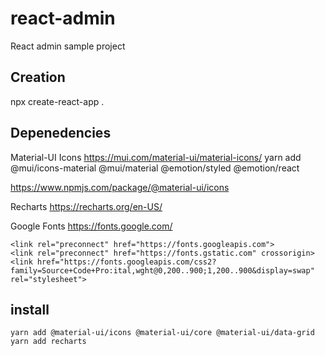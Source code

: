 # react-admin
React admin sample project

## Creation
npx create-react-app . 

## Depenedencies
Material-UI Icons
https://mui.com/material-ui/material-icons/
yarn add @mui/icons-material @mui/material @emotion/styled @emotion/react


https://www.npmjs.com/package/@material-ui/icons


Recharts
https://recharts.org/en-US/


Google Fonts
https://fonts.google.com/

```
<link rel="preconnect" href="https://fonts.googleapis.com">
<link rel="preconnect" href="https://fonts.gstatic.com" crossorigin>
<link href="https://fonts.googleapis.com/css2?family=Source+Code+Pro:ital,wght@0,200..900;1,200..900&display=swap" rel="stylesheet">
```

## install
```
yarn add @material-ui/icons @material-ui/core @material-ui/data-grid
yarn add recharts
```





